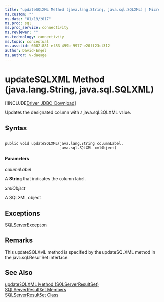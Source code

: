 ```yaml
---
title: "updateSQLXML Method (java.lang.String, java.sql.SQLXML) | Microsoft Docs"
ms.custom: ""
ms.date: "01/19/2017"
ms.prod: sql
ms.prod_service: connectivity
ms.reviewer: ""
ms.technology: connectivity
ms.topic: conceptual
ms.assetid: 60021881-ef83-499b-9977-e20ff23c1312
author: David-Engel
ms.author: v-daenge
---
```

# updateSQLXML Method (java.lang.String, java.sql.SQLXML)
[!INCLUDE[Driver_JDBC_Download](../../../includes/driver_jdbc_download.md)]

  Updates the designated column with a java.sql.SQLXML value.  
  
## Syntax  
  
```  
  
public void updateSQLXML(java.lang.String columnLabel,  
                         java.sql.SQLXML xmlObject)  
```  
  
#### Parameters  
 *columnLabel*  
  
 A **String** that indicates the column label.  
  
 *xmlObject*  
  
 A SQLXML object.  
  
## Exceptions  
 [SQLServerException](../../../connect/jdbc/reference/sqlserverexception-class.md)  
  
## Remarks  
 This updateSQLXML method is specified by the updateSQLXML method in the java.sql.ResultSet interface.  
  
## See Also  
 [updateSQLXML Method &#40;SQLServerResultSet&#41;](../../../connect/jdbc/reference/updatesqlxml-method-sqlserverresultset.md)   
 [SQLServerResultSet Members](../../../connect/jdbc/reference/sqlserverresultset-members.md)   
 [SQLServerResultSet Class](../../../connect/jdbc/reference/sqlserverresultset-class.md)  
  
  
